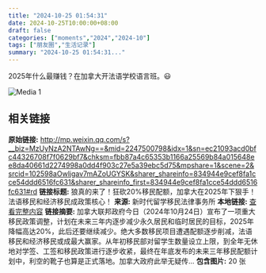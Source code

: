 ```yaml
---
title: "2024-10-25 01:54:31"
date: 2024-10-25T10:00:00+08:00
draft: false
categories: ["moments","2024","2024-10"]
tags: ["朋友圈","生活记录"]
summary: "2024-10-25 01:54:31..."
---
```


2025年什么最赚钱？在加拿大开法语学校语言班。😃

![Media 1](/Moments/photos/2024-10-25/202410250154310.jpg)

## 相关链接

**原始链接:** http://mp.weixin.qq.com/s?__biz=MzUyNzA2NTAwNg==&mid=2247500798&idx=1&sn=ec21093acd0bfc44326708f7f0629bf7&chksm=fbb87a4c65353b1166a25569b84a015648ee8da40661d2274998a0dd4f903c27e5a39ebc5d75&mpshare=1&scene=2&srcid=102598aOwljgav7mAZoUGYSK&sharer_shareinfo=834944e9cef8fa1cce54ddd6516fc631&sharer_shareinfo_first=834944e9cef8fa1cce54ddd6516fc631#rd
**链接标题:** 狼真的来了！狂砍20%移民配额，加拿大在2025年下狠手！法语移民和经济移民成政策核心！
**来源:** 新时代留学移民法律事务所
**本地链接:** [查看完整内容](/link_content/2024/10/2024-10-25/link_content/)
**链接摘要:** 加拿大联邦政府今日（2024年10月24日）宣布了一项重大移民政策调整，计划在未来三年内逐步减少永久居民和临时居民的目标，2025年降幅高达20%，此后还要继续减少。绝大多数移民项目遭遇配额逐步削减，法语移民和经济移民或成最大赢家。从年初移民部对留学生数量设立上限，到全年无休地对学签、工签和移民政策进行逐步收紧，最终在年底发布的未来三年移民配额计划中，利空的靴子也算是正式落地。加拿大政府此举无疑传...
**包含图片:** 20 张

